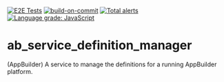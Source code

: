 [![E2E Tests](https://github.com/digi-serve/ab_service_definition_manager/actions/workflows/e2e-tests.yml/badge.svg)](https://github.com/digi-serve/ab_service_definition_manager/actions/workflows/e2e-tests.yml) [![build-on-commit](https://github.com/digi-serve/ab_service_definition_manager/actions/workflows/build-on-commit.yml/badge.svg)](https://github.com/digi-serve/ab_service_definition_manager/actions/workflows/build-on-commit.yml) [![Total alerts](https://img.shields.io/lgtm/alerts/g/digi-serve/ab_service_definition_manager.svg?logo=lgtm&logoWidth=18)](https://lgtm.com/projects/g/digi-serve/ab_service_definition_manager/alerts/) [![Language grade: JavaScript](https://img.shields.io/lgtm/grade/javascript/g/digi-serve/ab_service_definition_manager.svg?logo=lgtm&logoWidth=18)](https://lgtm.com/projects/g/digi-serve/ab_service_definition_manager/context:javascript)

# ab_service_definition_manager
(AppBuilder) A service to manage the definitions for a running AppBuilder platform.
